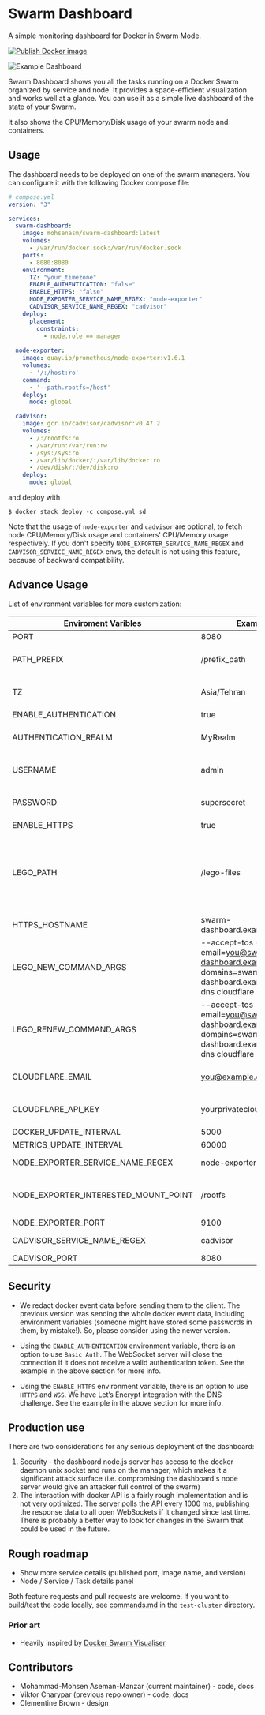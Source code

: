 # Swarm Dashboard

A simple monitoring dashboard for Docker in Swarm Mode.

[![Publish Docker image](https://github.com/mohsenasm/swarm-dashboard/actions/workflows/main.yml/badge.svg)](https://github.com/mohsenasm/swarm-dashboard/actions/workflows/main.yml)

![Example Dashboard](./swarm.gif)

Swarm Dashboard shows you all the tasks running on a Docker Swarm organized
by service and node. It provides a space-efficient visualization
and works well at a glance. You can use it as a simple live dashboard of the state of your Swarm.

It also shows the CPU/Memory/Disk usage of your swarm node and containers.

## Usage

The dashboard needs to be deployed on one of the swarm managers.
You can configure it with the following Docker compose file:

```yml
# compose.yml
version: "3"

services:
  swarm-dashboard:
    image: mohsenasm/swarm-dashboard:latest
    volumes:
      - /var/run/docker.sock:/var/run/docker.sock
    ports:
      - 8080:8080
    environment:
      TZ: "your_timezone"
      ENABLE_AUTHENTICATION: "false"
      ENABLE_HTTPS: "false"
      NODE_EXPORTER_SERVICE_NAME_REGEX: "node-exporter"
      CADVISOR_SERVICE_NAME_REGEX: "cadvisor"
    deploy:
      placement:
        constraints:
          - node.role == manager
  
  node-exporter:
    image: quay.io/prometheus/node-exporter:v1.6.1
    volumes:
      - '/:/host:ro'
    command:
      - '--path.rootfs=/host'
    deploy:
      mode: global

  cadvisor:
    image: gcr.io/cadvisor/cadvisor:v0.47.2
    volumes:
      - /:/rootfs:ro
      - /var/run:/var/run:rw
      - /sys:/sys:ro
      - /var/lib/docker/:/var/lib/docker:ro
      - /dev/disk/:/dev/disk:ro
    deploy:
      mode: global
```

and deploy with

```
$ docker stack deploy -c compose.yml sd
```

Note that the usage of `node-exporter` and `cadvisor` are optional, to fetch node CPU/Memory/Disk usage and containers' CPU/Memory usage respectively. If you don't specify `NODE_EXPORTER_SERVICE_NAME_REGEX` and `CADVISOR_SERVICE_NAME_REGEX` envs, the default is not using this feature, because of backward compatibility.

## Advance Usage

List of environment variables for more customization:

| Enviroment Varibles                  | Example                                                                                                           | Considration                                                                                                                                                                     |
|--------------------------------------|-------------------------------------------------------------------------------------------------------------------|----------------------------------------------------------------------------------------------------------------------------------------------------------------------------------|
| PORT                                 | 8080                                                                                                              | HTTP / HTTPS port.                                                                                                                                                               |
| PATH_PREFIX                          | /prefix_path                                                                                                      | All HTTP and WebSocket connections will use this path as a prefix.                                                                                                               |
| TZ                                   | Asia/Tehran                                                                                                  | Set the timezone for the time reported in the dashboard.                                                                                                               |
| ENABLE_AUTHENTICATION                | true                                                                                                              | false by default.                                                                                                                                                                |
| AUTHENTICATION_REALM                 | MyRealm                                                                                                           | Use this env if ENABLE_AUTHENTICATION is `true`.                                                                                                                                 |
| USERNAME                             | admin                                                                                                             | Use this env if ENABLE_AUTHENTICATION is `true`.                                                                                                                                 |
| PASSWORD                             | supersecret                                                                                                       | Use this env if ENABLE_AUTHENTICATION is `true`.                                                                                                                                 |
| ENABLE_HTTPS                         | true                                                                                                              | false by default                                                                                                                                                                 |
| LEGO_PATH                            | /lego-files                                                                                                       | Use this env if ENABLE_HTTPS is `true`. Lego is used to create the SSL certificates. Create a named volume for this path to avoid the creation of a new certificate on each run. |
| HTTPS_HOSTNAME                       | swarm-dashboard.example.com                                                                                       | Use this env if ENABLE_HTTPS is `true`.                                                                                                                                          |
| LEGO_NEW_COMMAND_ARGS                | --accept-tos --email=you@swarm-dashboard.example.com --domains=swarm-dashboard.example.com --dns cloudflare run   | Use this env if ENABLE_HTTPS is `true`.                                                                                                                                          |
| LEGO_RENEW_COMMAND_ARGS              | --accept-tos --email=you@swarm-dashboard.example.com --domains=swarm-dashboard.example.com --dns cloudflare renew | Use this env if ENABLE_HTTPS is `true`.                                                                                                                                          |
| CLOUDFLARE_EMAIL                     | you@example.com                                                                                                   | You can use any [DNS provider that Lego supports](https://go-acme.github.io/lego/dns/).                                                                                          |
| CLOUDFLARE_API_KEY                   | yourprivatecloudflareapikey                                                                                       | You can use any [DNS provider that Lego supports](https://go-acme.github.io/lego/dns/).                                                                                          |
| DOCKER_UPDATE_INTERVAL               | 5000                                                                                                              | Refresh interval in ms.                                                                                                                                                          |
| METRICS_UPDATE_INTERVAL              | 60000                                                                                                              | Refresh interval in ms.                                                                                                                                                          |
| NODE_EXPORTER_SERVICE_NAME_REGEX     | node-exporter                                                                                                     | Use this env to enable `node-exporter` integration.                                                                                                                              |
| NODE_EXPORTER_INTERESTED_MOUNT_POINT | /rootfs                                                                                                           | You may need this config if you have not specified `--path.rootfs` for `node-exporter`.                                                                                          |
| NODE_EXPORTER_PORT                   | 9100                                                                                                              |                                                                                                                                                                                  |
| CADVISOR_SERVICE_NAME_REGEX          | cadvisor                                                                                                          | Use this env to enable `cadvisor` integration.                                                                                                                                   |
| CADVISOR_PORT                        | 8080                                                                                                              |                                                                                                                                                                                  |


## Security

+ We redact docker event data before sending them to the client. The previous version was sending the whole docker event data, including environment variables (someone might have stored some passwords in them, by mistake!). So, please consider using the newer version.

+ Using the `ENABLE_AUTHENTICATION` environment variable, there is an option to use `Basic Auth`. The WebSocket server will close the connection if it does not receive a valid authentication token. See the example in the above section for more info.

+ Using the `ENABLE_HTTPS` environment variable, there is an option to use `HTTPS` and `WSS`. We have Let’s Encrypt integration with the DNS challenge. See the example in the above section for more info.


## Production use

There are two considerations for any serious deployment of the dashboard:

1. Security - the dashboard node.js server has access to the docker daemon unix socket
   and runs on the manager, which makes it a significant attack surface (i.e. compromising
   the dashboard's node server would give an attacker full control of the swarm)
2. The interaction with docker API is a fairly rough implementation and
   is not very optimized. The server polls the API every 1000 ms, publishing the
   response data to all open WebSockets if it changed since last time. There
   is probably a better way to look for changes in the Swarm that could be used
   in the future.


## Rough roadmap

* Show more service details (published port, image name, and version)
* Node / Service / Task details panel

Both feature requests and pull requests are welcome. If you want to build/test the code locally, see [commands.md](./test-cluster/commands.md) in the `test-cluster` directory.

### Prior art

* Heavily inspired by [Docker Swarm Visualiser](https://github.com/dockersamples/docker-swarm-visualizer)

## Contributors

* Mohammad-Mohsen Aseman-Manzar (current maintainer) - code, docs
* Viktor Charypar (previous repo owner) - code, docs
* Clementine Brown - design
